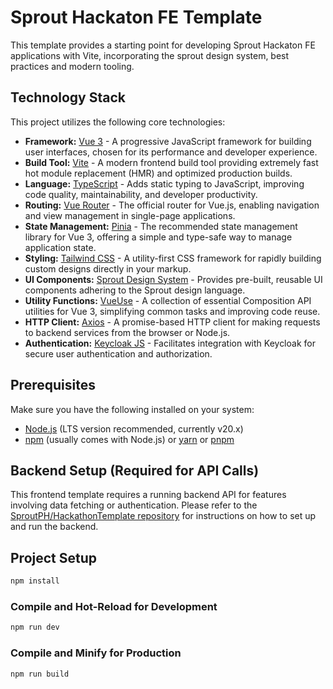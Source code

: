 # Sprout Hackaton FE Template

This template provides a starting point for developing Sprout Hackaton FE applications with Vite, incorporating the sprout design system, best practices and modern tooling.

## Technology Stack

This project utilizes the following core technologies:

- **Framework:** [Vue 3](https://vuejs.org/) - A progressive JavaScript framework for building user interfaces, chosen for its performance and developer experience.
- **Build Tool:** [Vite](https://vitejs.dev/) - A modern frontend build tool providing extremely fast hot module replacement (HMR) and optimized production builds.
- **Language:** [TypeScript](https://www.typescriptlang.org/) - Adds static typing to JavaScript, improving code quality, maintainability, and developer productivity.
- **Routing:** [Vue Router](https://router.vuejs.org/) - The official router for Vue.js, enabling navigation and view management in single-page applications.
- **State Management:** [Pinia](https://pinia.vuejs.org/) - The recommended state management library for Vue 3, offering a simple and type-safe way to manage application state.
- **Styling:** [Tailwind CSS](https://tailwindcss.com/) - A utility-first CSS framework for rapidly building custom designs directly in your markup.
- **UI Components:** [Sprout Design System](https://jolly-rock-0e7e9fa00.5.azurestaticapps.net/) - Provides pre-built, reusable UI components adhering to the Sprout design language.
- **Utility Functions:** [VueUse](https://vueuse.org/) - A collection of essential Composition API utilities for Vue 3, simplifying common tasks and improving code reuse.
- **HTTP Client:** [Axios](https://axios-http.com/) - A promise-based HTTP client for making requests to backend services from the browser or Node.js.
- **Authentication:** [Keycloak JS](https://www.keycloak.org/docs/latest/securing_apps/#_javascript_adapter) - Facilitates integration with Keycloak for secure user authentication and authorization.

## Prerequisites

Make sure you have the following installed on your system:

- [Node.js](https://nodejs.org/) (LTS version recommended, currently v20.x)
- [npm](https://www.npmjs.com/) (usually comes with Node.js) or [yarn](https://yarnpkg.com/) or [pnpm](https://pnpm.io/)

## Backend Setup (Required for API Calls)

This frontend template requires a running backend API for features involving data fetching or authentication. Please refer to the [SproutPH/HackathonTemplate repository](https://github.com/SproutPH/HackathonTemplate) for instructions on how to set up and run the backend.

## Project Setup

```sh
npm install
```

### Compile and Hot-Reload for Development

```sh
npm run dev
```

### Compile and Minify for Production

```sh
npm run build
```
